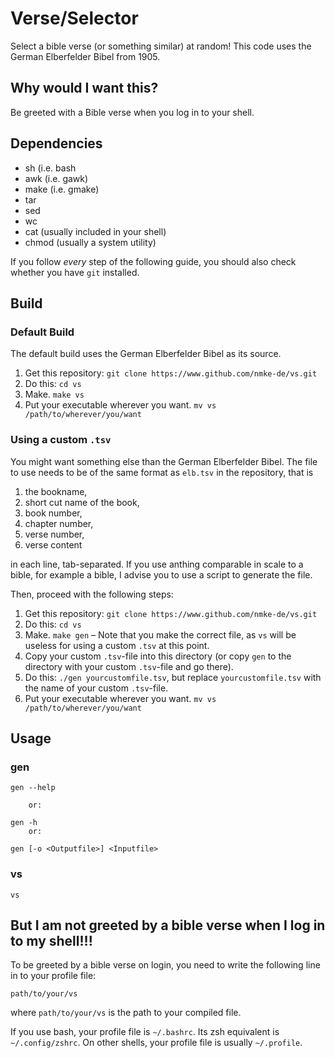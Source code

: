 # Verse/Selector

Select a bible verse (or something similar) at random! This code uses the German Elberfelder Bibel from 1905.

## Why would I want this?

Be greeted with a Bible verse when you log in to your shell. 

## Dependencies

- sh (i.e. bash
- awk (i.e. gawk)
- make (i.e. gmake)
- tar
- sed
- wc
- cat (usually included in your shell)
- chmod (usually a system utility)

If you follow *every* step of the following guide, you should also check whether you have `git` installed.

## Build

### Default Build

The default build uses the German Elberfelder Bibel as its source.

1. Get this repository: `git clone https://www.github.com/nmke-de/vs.git`
2. Do this: `cd vs`
3. Make. `make vs`
4. Put your executable wherever you want. `mv vs /path/to/wherever/you/want`

### Using a custom `.tsv`

You might want something else than the German Elberfelder Bibel. The file to use needs to be of the same format as `elb.tsv` in the repository, that is

1. the bookname,
2. short cut name of the book,
3. book number,
4. chapter number,
5. verse number,
6. verse content

in each line, tab-separated. If you use anthing comparable in scale to a bible, for example a bible, I advise you to use a script to generate the file.

Then, proceed with the following steps:

1. Get this repository: `git clone https://www.github.com/nmke-de/vs.git`
2. Do this: `cd vs`
3. Make. `make gen` – Note that you make the correct file, as `vs` will be useless for using a custom `.tsv` at this point.
4. Copy your custom `.tsv`-file into this directory (or copy `gen` to the directory with your custom `.tsv`-file and go there).
5. Do this: `./gen yourcustomfile.tsv`, but replace `yourcustomfile.tsv` with the name of your custom `.tsv`-file.
6. Put your executable wherever you want. `mv vs /path/to/wherever/you/want`

## Usage

### gen

```
gen --help

	or:

gen -h
	or:

gen [-o <Outputfile>] <Inputfile>
``` 

### vs

```
vs
```

## But I am not greeted by a bible verse when I log in to my shell!!!

To be greeted by a bible verse on login, you need to write the following line in to your profile file:

```
path/to/your/vs
```

where `path/to/your/vs` is the path to your compiled file. 

If you use bash, your profile file is `~/.bashrc`. Its zsh equivalent is `~/.config/zshrc`. On other shells, your profile file is usually `~/.profile`.

